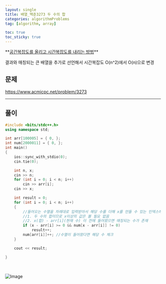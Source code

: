 ```yaml
---
layout: single
title: 배열_백준3273 두 수의 합
categories: algorithmProblems
tag: [algorithm, array]

toc: true
toc_sticky: true
---
```

<div class="notice--warning" markdown="1">
**<u>공간복잡도를 올리고 시간복잡도를 내리는 방법</u>** 

결과와 매칭되는 큰 배열을 추가로 선언해서 시간복잡도 O(n^2)에서 O(n)으로 변경
</div>


## 문제
https://www.acmicpc.net/problem/3273

---

## 풀이
```cpp
#include <bits/stdc++.h>
using namespace std;

int arr[100005] = { 0, };
int num[2000011] = { 0, };
int main()
{
	ios::sync_with_stdio(0);
	cin.tie(0);

	int n, x;
	cin >> n;
	for (int i = 0; i < n; i++)
		cin >> arr[i];
	cin >> x;

	int result = 0;
	for (int i = 0; i < n; i++)
	{
		//들어오는 수열을 차례대로 입력받아서 해당 수를 더해 x를 만들 수 있는 인덱스에 값이 들어왔는지 검사
		//1. 두 수의 합이므로 x이상의 값은 볼 필요 없음
		//2. x(합) - arr[i](현재 수) 이 전에 들어왔으면 매칭되는 수가 존재
		if (x - arr[i] >= 0 && num[x - arr[i]] != 0)
			result++;
		num[arr[i]]++; //수열이 들어왔다면 해당 수 체크
	}

	cout << result;

}
```
   

![Image](https://github.com/user-attachments/assets/66b484f4-12d3-4962-8ca8-5a98f22049ed)

